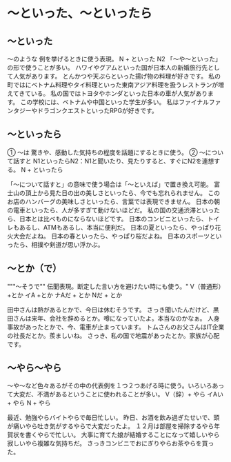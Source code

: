 # 〜といった、〜といったら



## 〜といった
〜のような   例を挙げるときに使う表現。
N + といった
N2
「～や～といった」の形で使うことが多い。
ハワイやグアムといった国が日本人の新婚旅行先として人気があります。
とんかつや天ぷらといった揚げ物の料理が好きです。
私の町ではにベトナム料理やタイ料理といった東南アジア料理を扱うレストランが増えてきている。
私の国ではトヨタやホンダといった日本の車が人気があります。
この学校には、ベトナムや中国といった学生が多い。
私はファイナルファンタジーやドラゴンクエストといったRPGが好きです。

## 〜といったら
① 〜は 驚きや、感動した気持ちの程度を話題にするときに使う。
② 〜について話すと N1といったらN2：N1と聞いたり、見たりすると、すぐにN2を連想する。
N + といったら


「〜について話すと」の意味で使う場合は「〜といえば」で置き換え可能。
富士山の頂上から見た日の出の美しさといったら、今でも忘れられません。
このお店のハンバーグの美味しさといったら、言葉では表現できません。
日本の朝の電車といったら、人が多すぎて動けないほどだ。
私の国の交通渋滞といったら、日本とは比べものにならないほどです。
日本のコンビニといったら、トイレもあるし、ATMもあるし、本当に便利だ。
日本の夏といったら、やっぱり花火大会だよね。
日本の春といったら、やっぱり桜だよね。
日本のスポーツといったら、相撲や剣道が思い浮かぶ。


## 〜とか（で）

"""〜そうで"" 伝聞表現。断定した言い方を避けたい時にも使う。"
V（普通形）+とか イA +とか ナAだ + とか Nだ + とか


田中さんは熱があるとかで、今日は休むそうです。
さっき聞いたんだけど、黒田さんは来年、会社を辞めるとか。噂になっていたよ。本当なのかなぁ。
人身事故があったとかで、今、電車が止まっています。
トムさんのお父さんはIT企業の社長だとか。羨ましいね。
さっき、私の国で地震があったとか。家族が心配です。

## 〜やら〜やら
〜や〜など色々あるがその中の代表例を１つ２つあげる時に使う。いろいろあって大変だ、不満があるということに使われることが多い。
V（辞）+ やら イAい + やら N + やら


最近、勉強やらバイトやらで毎日忙しい。
昨日、お酒を飲み過ぎたせいで、頭が痛いやら吐き気がするやらで大変だったよ。
１２月は部屋を掃除するやら年賀状を書くやらで忙しい。
大事に育てた娘が結婚することになって嬉しいやら寂しいやら複雑な気持ちだ。
さっきコンビニでおにぎりやらお茶やらを買った。
